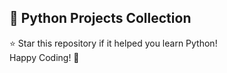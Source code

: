 ## 🐍 Python Projects Collection

⭐ Star this repository if it helped you learn Python!<br>
Happy Coding! 🚀<br>

